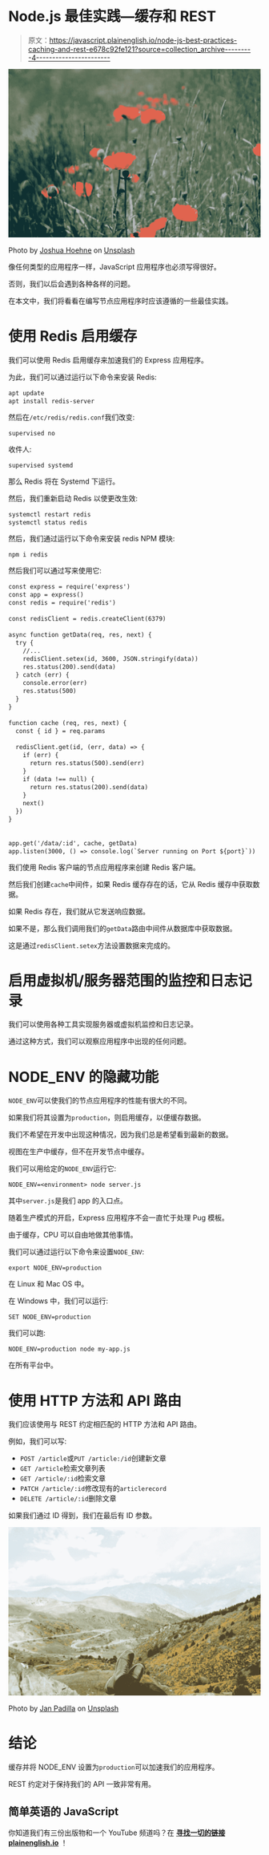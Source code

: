 # Node.js 最佳实践—缓存和 REST

> 原文：<https://javascript.plainenglish.io/node-js-best-practices-caching-and-rest-e678c92fe121?source=collection_archive---------4----------------------->

![](img/0e11dd185ed63aceec2610cd35eb4538.png)

Photo by [Joshua Hoehne](https://unsplash.com/@mrthetrain?utm_source=medium&utm_medium=referral) on [Unsplash](https://unsplash.com?utm_source=medium&utm_medium=referral)

像任何类型的应用程序一样，JavaScript 应用程序也必须写得很好。

否则，我们以后会遇到各种各样的问题。

在本文中，我们将看看在编写节点应用程序时应该遵循的一些最佳实践。

# 使用 Redis 启用缓存

我们可以使用 Redis 启用缓存来加速我们的 Express 应用程序。

为此，我们可以通过运行以下命令来安装 Redis:

```
apt update
apt install redis-server
```

然后在`/etc/redis/redis.conf`我们改变:

```
supervised no
```

收件人:

```
supervised systemd
```

那么 Redis 将在 Systemd 下运行。

然后，我们重新启动 Redis 以使更改生效:

```
systemctl restart redis
systemctl status redis
```

然后，我们通过运行以下命令来安装 redis NPM 模块:

```
npm i redis
```

然后我们可以通过写来使用它:

```
const express = require('express')
const app = express()
const redis = require('redis')
​
const redisClient = redis.createClient(6379)
​
async function getData(req, res, next) {
  try {
    //...
    redisClient.setex(id, 3600, JSON.stringify(data))
    res.status(200).send(data)
  } catch (err) {
    console.error(err)
    res.status(500)
  }
}
​
function cache (req, res, next) {
  const { id } = req.params
​
  redisClient.get(id, (err, data) => {
    if (err) {
      return res.status(500).send(err)
    }
    if (data !== null) {
      return res.status(200).send(data)
    }
    next()
  })
}
​
​
app.get('/data/:id', cache, getData)
app.listen(3000, () => console.log(`Server running on Port ${port}`))
```

我们使用 Redis 客户端的节点应用程序来创建 Redis 客户端。

然后我们创建`cache`中间件，如果 Redis 缓存存在的话，它从 Redis 缓存中获取数据。

如果 Redis 存在，我们就从它发送响应数据。

如果不是，那么我们调用我们的`getData`路由中间件从数据库中获取数据。

这是通过`redisClient.setex`方法设置数据来完成的。

# 启用虚拟机/服务器范围的监控和日志记录

我们可以使用各种工具实现服务器或虚拟机监控和日志记录。

通过这种方式，我们可以观察应用程序中出现的任何问题。

# NODE_ENV 的隐藏功能

`NODE_ENV`可以使我们的节点应用程序的性能有很大的不同。

如果我们将其设置为`production`，则启用缓存，以便缓存数据。

我们不希望在开发中出现这种情况，因为我们总是希望看到最新的数据。

视图在生产中缓存，但不在开发节点中缓存。

我们可以用给定的`NODE_ENV`运行它:

```
NODE_ENV=<environment> node server.js
```

其中`server.js`是我们 app 的入口点。

随着生产模式的开启，Express 应用程序不会一直忙于处理 Pug 模板。

由于缓存，CPU 可以自由地做其他事情。

我们可以通过运行以下命令来设置`NODE_ENV`:

```
export NODE_ENV=production
```

在 Linux 和 Mac OS 中。

在 Windows 中，我们可以运行:

```
SET NODE_ENV=production
```

我们可以跑:

```
NODE_ENV=production node my-app.js
```

在所有平台中。

# 使用 HTTP 方法和 API 路由

我们应该使用与 REST 约定相匹配的 HTTP 方法和 API 路由。

例如，我们可以写:

*   `POST /article`或`PUT /article:/id`创建新文章
*   `GET /article`检索文章列表
*   `GET /article/:id`检索文章
*   `PATCH /article/:id`修改现有的`articlerecord`
*   `DELETE /article/:id`删除文章

如果我们通过 ID 得到，我们在最后有 ID 参数。

![](img/f87f56908f098ea9ae584128c2fbf9e4.png)

Photo by [Jan Padilla](https://unsplash.com/@janpadilla?utm_source=medium&utm_medium=referral) on [Unsplash](https://unsplash.com?utm_source=medium&utm_medium=referral)

# 结论

缓存并将 NODE_ENV 设置为`production`可以加速我们的应用程序。

REST 约定对于保持我们的 API 一致非常有用。

## 简单英语的 JavaScript

你知道我们有三份出版物和一个 YouTube 频道吗？在 [**寻找一切的链接 plainenglish.io**](https://plainenglish.io/) ！